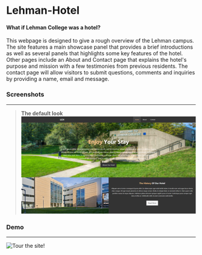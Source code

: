 # Lehman-Hotel

#### What if Lehman College was a hotel?

This webpage is designed to give a rough overview of the Lehman campus. The site features a main showcase panel that provides a brief introductions as well as several panels that highlights some key features of the hotel. Other pages include an About and Contact page that explains the hotel's purpose and mission with a few testimonies from previous residents. The contact page will allow visitors to submit questions, comments and inquiries by providing a name, email and message.

### Screenshots
---
> **The default look**
![Static Page](img/1.png)

### Demo
---
![Tour the site!](img/demo.gif)
